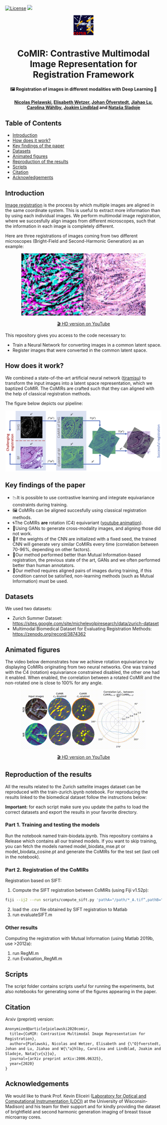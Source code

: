 [![License](https://img.shields.io/badge/License-MIT-blue.svg?style=flat-square)](https://opensource.org/licenses/MIT)
[![](https://img.shields.io/badge/python-3.6+-blue.svg?style=flat-square)](https://www.python.org/download/releases/3.6.0/) 

<p align="center">
  <img src="resources/comir_32.png" style="image-rendering: pixelated;" width="64" height="64" />
</p>
<h1 align="center">CoMIR: <b>Co</b>ntrastive <b>M</b>ultimodal <b>I</b>mage <b>R</b>epresentation for Registration Framework</h1>
<h4 align="center">🖼 Registration of images in different modalities with Deep Learning 🤖</h4>
<h4 align="center"><b><a href="mailto:nicolas.pielawski@it.uu.se">Nicolas Pielawski</a>, <a href="mailto:elisabeth.wetzer@it.uu.se">Elisabeth Wetzer</a></b>, <a href="mailto:johan.ofverstedt@it.uu.se">Johan Öfverstedt</a>, <a href="mailto:Jiahao.Lu.2199@student.uu.se">Jiahao Lu</a>, <a href="mailto:carolina.wahlby@it.uu.se">Carolina Wählby</a>, <a href="mailto:joakim.lindblad@it.uu.se">Joakim Lindblad</a> and <a href="mailto:natasa.sladoje@it.uu.se">Nataša Sladoje</a></h4>

## Table of Contents

- [Introduction](#introduction)
- [How does it work?](#how-does-it-work)
- [Key findings of the paper](#key-findings-of-the-paper)
- [Datasets](#datasets)
- [Animated figures](#animated-figures)
- [Reproduction of the results](#reproduction-of-the-results)
- [Scripts](#scripts)
- [Citation](#citation)
- [Acknowledgements](#acknowledgements)

## Introduction

[Image registration](https://en.wikipedia.org/wiki/Image_registration) is the
process by which multiple images are aligned in the same coordinate system.
This is useful to extract more information than by using each individual
images. We perform multimodal image registration, where we succesfully align
images from different microscopes, such that the information in each image is completely different.

Here are three registrations of images coming from two different microscopes (Bright-Field and Second-Harmonic Generation) as an example:
<div align="center">
  <a href="https://youtu.be/zpcgnqcQgqM"><img src="resources/registration.gif" alt="Registration of three different images" width=400><p>🎬 HD version on YouTube</p></a>
</div>

This repository gives you access to the code necessary to:
* Train a Neural Network for converting images in a common latent space.
* Register images that were converted in the common latent space.

## How does it work?

We combined a state-of-the-art artificial neural network ([tiramisu](https://github.com/npielawski/pytorch_tiramisu/))
to transform the input images into a latent space representation, which we baptized
CoMIR. The CoMIRs are crafted such that they can aligned with the help of classical
registration methods.

The figure below depicts our pipeline:
<p align="center">
  <img src="resources/comir_pipeline.jpg"/>
</p>

## Key findings of the paper

* 📉It is possible to use contrastive learning and integrate equivariance constraints during training.
* 🖼 CoMIRs can be aligned succesfully using classical registration methods.
* 🌀The CoMIRs __are__ rotation (C4) equivariant ([youtube animation](https://youtu.be/iN5GlPWFZ_Q)).
* 🤖Using GANs to generate cross-modality images, and aligning those did not work.
* 🌱If the weights of the CNN are initialized with a fixed seed, the trained CNN will generate very similar CoMIRs every time (correlation between 70-96%, depending on other factors).
* 🦾Our method performed better than Mutual Information-based registration, the previous state of the art, GANs and we often performed better than human annotators.
* 👭Our method requires aligned pairs of images during training, if this condition cannot be satisfied, non-learning methods (such as Mutual Information) must be used.

## Datasets

We used two datasets:
* Zurich Summer Dataset: https://sites.google.com/site/michelevolpiresearch/data/zurich-dataset
* Multimodal Biomedical Dataset for Evaluating Registration Methods: https://zenodo.org/record/3874362

## Animated figures

The video below demonstrates how we achieve rotation equivariance by displaying
CoMIRs originating from two neural networks. One was trained with the C4
(rotation) equivariance constrained disabled, the other one had it enabled.
When enabled, the correlation between a rotated CoMIR and the non-rotated one is close
to 100% for any angle.

<div align="center">
  <a href="https://youtu.be/iN5GlPWFZ_Q"><img src="resources/rotation_equivariance.gif" alt="Rotation equivariance animation" width=400><p>🎬 HD version on YouTube</p></a>
</div>

## Reproduction of the results

All the results related to the Zurich sattelite images dataset can be reproduced
with the train-zurich.ipynb notebook. For reproducing the results linked to the
biomedical dataset follow the instructions below:

**Important:** for each script make sure you update the paths to load the correct
datasets and export the results in your favorite directory.

### Part 1. Training and testing the models
Run the notebook named train-biodata.ipynb. This repository contains a Release
which contains all our trained models. If you want to skip training, you can
fetch the models named model_biodata_mse.pt or model_biodata_cosine.pt and generate
the CoMIRs for the test set (last cell in the notebook).

### Part 2. Registration of the CoMIRs

Registration based on SIFT:
1. Compute the SIFT registration between CoMIRs (using Fiji v1.52p):
```bash
fiji --ij2 --run scripts/compute_sift.py 'pathA="/path/*_A.tif”,pathB="/path/*_B.tif”,result=“SIFTResults.csv"'
```
2. load the .csv file obtained by SIFT registration to Matlab
3. run evaluateSIFT.m

### Other results

Computing the registration with Mutual Information (using Matlab 2019b, use >2012a):
1. run RegMI.m
2. run Evaluation_RegMI.m

## Scripts
The script folder contains scripts useful for running the experiments, but also
notebooks for generating some of the figures appearing in the paper.

## Citation
Arxiv (preprint) version:
```
Anonymized@article{pielawski2020comir,
  title={CoMIR: Contrastive Multimodal Image Representation for Registration},
  author={Pielawski, Nicolas and Wetzer, Elisabeth and {\"O}fverstedt, Johan and Lu, Jiahao and W{\"a}hlby, Carolina and Lindblad, Joakim and Sladoje, Nata{\v{s}}a},
  journal={arXiv preprint arXiv:2006.06325},
  year={2020}
}
```

## Acknowledgements
We would like to thank Prof. Kevin Eliceiri ([Laboratory for Optical and Computational Instrumentation (LOCI)](https://eliceirilab.org/) at the University of Wisconsin-Madison) and his team for their support and for kindly providing the dataset of brightfield and second harmonic generation imaging of breast tissue microarray cores.
